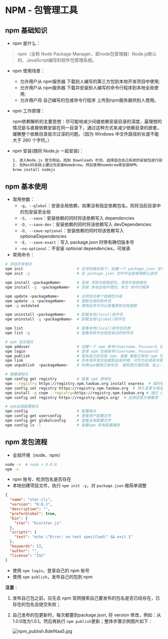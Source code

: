 # NPM - 包管理工具

## npm 基础知识

- npm 是什么：

> npm（全称 Node Package Manager，即node包管理器）Node.js默认的、JavaScript编写的软件包管理系统。

- npm 使用场景：

  - 允许用户从 npm服务器 下载别人编写的第三方包到本地开发项目中使用;
  - 允许用户从 npm服务器 下载并安装别人编写的命令行程序到本地全局使用;
  - 允许用户将 自己编写的包或命令行程序 上传到npm服务器供别人使用。

- npm 工作原理：

  npm依赖解析的主要思想：尽可能地减少间接依赖安装目录的深度，最理想的情况是与直接依赖安装在同一目录下，通过这种方式来减少依赖目录的嵌套，缓解整个依赖目录层次过深的问题。（因为 Windows 中文件路径的长度不能大于 260 个字符。）

- npm 安装(随同 Node.js 一起安装)：

  ```sh
  1. 进入Node.js 官方网站，找到 Downloads 栏目，选择适合自己系统的安装包进行安装。
  2. 在MacOS系统上建议先安装Homebrew，然后使用homebrew来安装NPM。
  brew install nodejs
  ```

## npm 基本使用

- 常用参数：
  - `-g, --global`：安装全局依赖，如果没有指定依赖包名，则将当前目录中的包安装至全局
  - `-S, --save`：安装依赖的同时将该依赖写入 dependencies
  - `-D, –-save-dev`：安装依赖的同时将该依赖写入 devDependencies
  - `-O, --save-optional`：安装依赖的同时将该依赖写入 optionalDependencies
  - `-E, --save-exact`：写入 package.json 时带有确切版本号
  - `–no-optional`：不安装 optional dependencies，可继承
- 常用命令：

```bash
# 项目开发相关
npm init  						# 在项目根目录下，创建一个 package.json 文件,需要填写一些内容
npm init -y   					# 在 package.json 文件中全部使用默认选项

npm install <packageName> 		# 安装 项目内部局部包，项目开发依赖包
npm install -g  <packageName> 	# 安装 本地全局环境包，多为 命令行程序

npm update <packageName> 		# 对项目内单个依赖包升级
npm update -g <packageName>     # 更新全局的软件包
npm -g outdated 				# 使用此命令可以查看那些包有更新

npm uninstall <packageName>  	# 卸载本地(local)软件包
npm uninstall -g <packageName>  # 卸载全局(global)软件包

npm list 						# 查看本地(local)软件包列表
npm list -g 					# 查看系统中全局安装过的软件包

# npm 发包相关
npm adduser  					# 创建一个 npm 账号(Username，Password，Email)
npm login						# 登录 npm 仓库账号(Username，Password)
npm publish  					# 发布自己的包到 npm，或者 更新已有的 npm 包
npm link						# 将本地开发包挂载到全局环境，可作为全局命令使用
npm unpublish  <packageName>    # 利用npm撤销已发布包  报权限方面的错，加上--force

# 镜像源相关
npm config get registry  		# 查看 npm 源地址
npm --registry https://registry.npm.taobao.org install express  # 临时使用淘宝镜像源
npm config set registry https://registry.npm.taobao.org  # 持久变更为淘宝镜像源
npm install -g cnpm --registry=https://registry.npm.taobao.org # 通过 cnpm 使用淘宝源
npm config set registry https://registry.npmjs.org/  # 还原回官方镜像源

# npm全局配置相关
npm config  					# 配置相关
npm config get userconfig 		# 查看用户配置文件
npm config get globalconfig 	# 查看全局配置文件
npm config ls -l 				# 查看npm 所有配置属性
```

## npm 发包流程

- 全局环境（node、npm）

```bash
node -v  # node > 8.0.0
npm -v
```

- npm 账号、检测包名是否存在
- 本地创建项目文件，执行 `npm init -y`，对 `package.json` 做简单调整

```json
{
  "name": "star-cli",
  "version": "0.0.1",
  "description": "",
  "preferGlobal": true,
  "bin": {
    "star": "bin/star.js"
  },
  "scripts": {
    "test": "echo \"Error: no test specified\" && exit 1"
  },
  "keywords": [],
  "author": "",
  "license": "ISC"
}
```

- 使用 `npm login`，登录自己的 npm 账号
- 使用 `npm publish`，发布自己的包到 npm

**注意**：

1. 发布自己包之前，应先去 npm 官网搜索自己要发布的包名是否已经存在，已存在的包名会提交失败；

2. 自己发布的包更新时，每次都要到package.json, 将 version 修改，例如：从1.0.0改为1.0.1。然后再执行 `npm publish`更新；整体步骤示例图片如下：

   ![npm_publish.8def4aa5.jpg](https://i.loli.net/2019/08/22/xnADsS9pg4G2Xka.jpg)